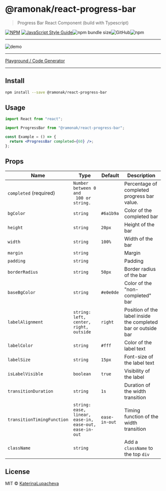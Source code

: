 # @ramonak/react-progress-bar

> Progress Bar React Component (build with Typescript)

[![NPM](https://img.shields.io/npm/v/@ramonak/react-progress-bar.svg)](https://www.npmjs.com/package/@ramonak/react-progress-bar) [![JavaScript Style Guide](https://img.shields.io/badge/code_style-standard-brightgreen.svg)](https://standardjs.com)![npm bundle size](https://img.shields.io/bundlephobia/min/@ramonak/react-progress-bar)![GitHub](https://img.shields.io/github/license/katerinalupacheva/react-progress-bar)![npm](https://img.shields.io/npm/dw/@ramonak/react-progress-bar)

---

![demo](https://i.ibb.co/Fgh0BsD/animated-demo.gif)

---

[Playground / Code Generator](https://katerinalupacheva.github.io/react-progress-bar/)

---

## Install

```bash
npm install --save @ramonak/react-progress-bar
```

## Usage

```jsx
import React from "react";

import ProgressBar from "@ramonak/react-progress-bar";

const Example = () => {
  return <ProgressBar completed={60} />;
};
```

## Props

| Name                       | Type                                                           | Default       | Description                                                   |
| -------------------------- | -------------------------------------------------------------- | ------------- | ------------------------------------------------------------- |
| `completed` (required)     | `Number between 0 and` <br/>` 100 or string.`                  |               | Percentage of completed progress bar value. <br/>             |
| `bgColor`                  | `string`                                                       | `#6a1b9a`     | Color of the completed bar                                    |
| `height`                   | `string`                                                       | `20px`        | Height of the bar                                             |
| `width`                    | `string`                                                       | `100%`        | Width of the bar                                              |
| `margin`                   | `string`                                                       |               | Margin                                                        |
| `padding`                  | `string`                                                       |               | Padding                                                       |
| `borderRadius`             | `string`                                                       | `50px`        | Border radius of the bar                                      |
| `baseBgColor`              | `string`                                                       | `#e0e0de`     | Color of the "non-completed" bar                              |
| `labelAlignment`           | `string:` <br/> `left, center, right, outside`                 | `right`       | Position of the label inside the completed bar or outside bar |
| `labelColor`               | `string`                                                       | `#fff`        | Color of the label text                                       |
| `labelSize`                | `string`                                                       | `15px`        | Font-size of the label text                                   |
| `isLabelVisible`           | `boolean`                                                      | `true`        | Visibility of the label                                       |
| `transitionDuration`       | `string`                                                       | `1s`          | Duration of the width transition                              |
| `transitionTimingFunction` | `string:` <br/> `ease, linear, ease-in, ease-out, ease-in-out` | `ease-in-out` | Timing function of the width transition                       |
| `className`                | `string`                                                       |               | Add a `className` to the top `div`

## License

MIT © [KaterinaLupacheva](https://github.com/KaterinaLupacheva)
